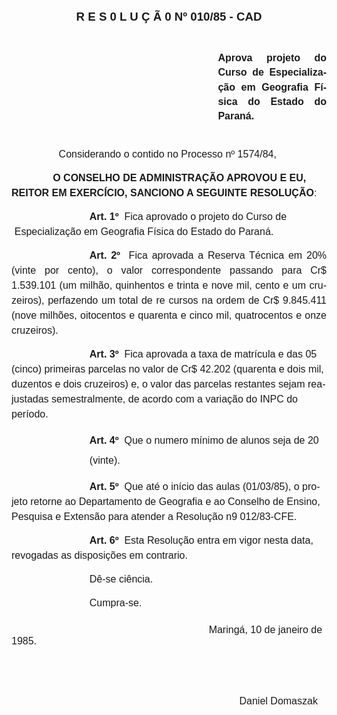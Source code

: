 <body lang=PT-BR style='tab-interval:35.4pt'>

<div class=Section1>

<p class=MsoNormal align=center style='margin-bottom:32.4pt;text-align:center'><b><span
style='font-size:14.0pt;mso-bidi-font-size:10.0pt;font-family:Arial'>R E S 0 L
U Ç Ã 0 Nº 010/85 - CAD<o:p></o:p></span></b></p>

<p class=MsoNormal style='margin-top:0cm;margin-right:0cm;margin-bottom:30.6pt;
margin-left:247.8pt;text-align:justify;line-height:17.4pt'><b><span
style='font-size:12.0pt;mso-bidi-font-size:10.0pt;font-family:Arial'>Aprova
projeto do Curso de Especialização em Geografia Física do Estado do Paraná.<o:p></o:p></span></b></p>

<p class=MsoNormal style='tab-stops:49.65pt'><span style='font-size:12.0pt;
mso-bidi-font-size:10.0pt;font-family:Arial'><span style='mso-tab-count:1'>                 </span>Considerando
o contido no Processo nº 1574/84,<o:p></o:p></span></p>

<p class=MsoNormal style='margin-top:12.6pt;text-indent:49.65pt;line-height:
18.0pt'><b><span style='font-size:12.0pt;mso-bidi-font-size:10.0pt;font-family:
Arial'>O CONSELHO DE ADMINISTRAÇÃO APROVOU E EU, REITOR EM EXERCÍCIO, SANCIONO
A SEGUINTE RESOLUÇÃO</span></b><span style='font-size:12.0pt;mso-bidi-font-size:
10.0pt;font-family:Arial'>:<o:p></o:p></span></p>

<p class=MsoNormal style='margin-top:10.8pt;margin-right:3.6pt;margin-bottom:
0cm;margin-left:3.6pt;margin-bottom:.0001pt;text-indent:90.0pt;line-height:
18.0pt'><b><span style='font-size:12.0pt;mso-bidi-font-size:10.0pt;font-family:
Arial'>Art. 1º</span></b><span style='font-size:12.0pt;mso-bidi-font-size:10.0pt;
font-family:Arial'><span style="mso-spacerun: yes">  </span>Fica aprovado o
projeto do Curso de Especializa­ção em Geografia Física do Estado do Paraná.<o:p></o:p></span></p>

<p class=MsoNormal style='text-align:justify;text-indent:93.6pt;line-height:
18.0pt'><b><span style='font-size:12.0pt;mso-bidi-font-size:10.0pt;font-family:
Arial'>Art. 2º</span></b><span style='font-size:12.0pt;mso-bidi-font-size:10.0pt;
font-family:Arial'><span style="mso-spacerun: yes">  </span>Fica aprovada a
Reserva Técnica em 20% (vinte por cento), o valor correspondente passando para
Cr$ 1.539.101 (um milhão, qui­nhentos e trinta e nove mil, cento e um
cruzeiros), perfazendo um total de re cursos na ordem de Cr$ 9.845.411 (nove
milhões, oitocentos e quarenta e cinco mil, quatrocentos e onze cruzeiros).<o:p></o:p></span></p>

<p class=MsoNormal style='text-indent:93.6pt;line-height:18.0pt'><b><span
style='font-size:12.0pt;mso-bidi-font-size:10.0pt;font-family:Arial'>Art. 3º</span></b><span
style='font-size:12.0pt;mso-bidi-font-size:10.0pt;font-family:Arial'><span
style="mso-spacerun: yes">  </span>Fica aprovada a taxa de matrícula e das 05
(cinco) primeiras parcelas no valor de Cr$ 42.202 (quarenta e dois mil,
duzentos e dois cruzeiros) e, o valor das parcelas restantes sejam reajustadas
semes­tralmente, de acordo com a variação do INPC do período.<o:p></o:p></span></p>

<p class=MsoNormal style='margin-left:93.6pt;line-height:24.0pt'><b><span
style='font-size:12.0pt;mso-bidi-font-size:10.0pt;font-family:Arial'>Art. 4º</span></b><span
style='font-size:12.0pt;mso-bidi-font-size:10.0pt;font-family:Arial'><span
style="mso-spacerun: yes">  </span>Que o numero mínimo de alunos seja de 20
(vinte).<o:p></o:p></span></p>

<p class=MsoNormal style='text-indent:93.6pt;line-height:18.0pt'><b><span
style='font-size:12.0pt;mso-bidi-font-size:10.0pt;font-family:Arial'>Art. 5º</span></b><span
style='font-size:12.0pt;mso-bidi-font-size:10.0pt;font-family:Arial'><span
style="mso-spacerun: yes">  </span>Que até o início das aulas (01/03/85), o
projeto retorne ao Departamento de Geografia e ao Conselho de Ensino, Pesquisa
e Ex­tensão para atender a Resolução n9 012/83-CFE.<o:p></o:p></span></p>

<p class=MsoNormal style='text-indent:93.6pt;line-height:18.0pt'><b><span
style='font-size:12.0pt;mso-bidi-font-size:10.0pt;font-family:Arial'>Art. 6º</span></b><span
style='font-size:12.0pt;mso-bidi-font-size:10.0pt;font-family:Arial'><span
style="mso-spacerun: yes">  </span>Esta Resolução entra em vigor nesta data,
revoga­das as disposições em contrario.<o:p></o:p></span></p>

<p class=MsoNormal style='margin-left:93.6pt;line-height:18.0pt'><span
style='font-size:12.0pt;mso-bidi-font-size:10.0pt;font-family:Arial'>Dê-se
ciência.<o:p></o:p></span></p>

<p class=MsoNormal style='margin-top:0cm;margin-right:0cm;margin-bottom:16.2pt;
margin-left:93.6pt;line-height:18.0pt'><span style='font-size:12.0pt;
mso-bidi-font-size:10.0pt;font-family:Arial'>Cumpra-se.<o:p></o:p></span></p>

<p class=MsoNormal><span style='font-size:12.0pt;mso-bidi-font-size:10.0pt;
font-family:Arial'><span style='mso-tab-count:6'>                                                                       </span>Maringá,
10 de janeiro de 1985.<o:p></o:p></span></p>

<p class=MsoNormal><span style='font-size:12.0pt;mso-bidi-font-size:10.0pt;
font-family:Arial'><span style='mso-tab-count:3'>                                   </span><o:p></o:p></span></p>

<p class=MsoNormal><span style='font-size:12.0pt;mso-bidi-font-size:10.0pt;
font-family:Arial'><span style='mso-tab-count:2'>                        </span><o:p></o:p></span></p>

<p class=MsoNormal><span style='font-size:12.0pt;mso-bidi-font-size:10.0pt;
font-family:Arial'><span style='mso-tab-count:7'>                                                                                  </span>Daniel
Domaszak<o:p></o:p></span></p>

</div>

</body>
